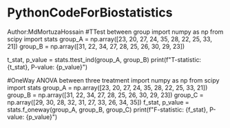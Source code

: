 # PythonCodeForBiostatistics
Author:MdMortuzaHossain
#TTest between group
import numpy as np
from scipy import stats
group_A = np.array([23, 20, 27, 24, 35, 28, 22, 25, 33, 21])
group_B = np.array([31, 22, 34, 27, 28, 25, 26, 30, 29, 23])

t_stat, p_value = stats.ttest_ind(group_A, group_B)
print(f"T-statistic: {t_stat}, P-value: {p_value}")

#OneWay ANOVA between three treatment
import numpy as np
from scipy import stats
group_A = np.array([23, 20, 27, 24, 35, 28, 22, 25, 33, 21])
group_B = np.array([31, 22, 34, 27, 28, 25, 26, 30, 29, 23])
group_C = np.array([29, 30, 28, 32, 31, 27, 33, 26, 34, 35])
f_stat, p_value = stats.f_oneway(group_A, group_B, group_C)
print(f"F-statistic: {f_stat}, P-value: {p_value}")
